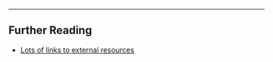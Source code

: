 ---

## Further Reading

 - [Lots of links to external resources](/tutorial/YY-Further-Reading.md)

